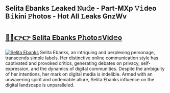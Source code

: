 ## Selita Ebanks 𝙻eaked 𝙽u𝚍e - Part-MXp 𝚅𝚒deo B𝚒kini 𝙿hotos - Hot All 𝙻eaks GnzWv

# <h2><a href="http://ld17fp.urlbe.top/?page=Selita+Ebanks">🔗🔗👉👉 Selita Ebanks P𝚑oto𝚜Vid𝚎o</a></h2>

[![Selita Ebanks](https://i.imgur.com/eBuTRDB.gif)](http://ld17fp.urlbe.top/?page=Selita+Ebanks)
Selita Ebanks, an intriguing and perplexing personage, transcends simple labels. Her distinctive online communication style has captivated and provoked critics, generating debates on privacy, self-expression, and the dynamics of digital communities. Despite the ambiguity of her intentions, her mark on digital media is indelible. Armed with an unwavering spirit and undeniable allure, Selita Ebanks influence on the digital landscape is unparalleled.
